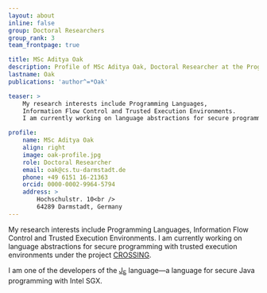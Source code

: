 ```yaml
---
layout: about
inline: false
group: Doctoral Researchers
group_rank: 3
team_frontpage: true

title: MSc Aditya Oak
description: Profile of MSc Aditya Oak, Doctoral Researcher at the Programming Group.
lastname: Oak
publications: 'author^=*Oak'

teaser: >
    My research interests include Programming Languages,
    Information Flow Control and Trusted Execution Environments.
    I am currently working on language abstractions for secure programming with trusted execution environments.

profile:
    name: MSc Aditya Oak
    align: right
    image: oak-profile.jpg
    role: Doctoral Researcher
    email: oak@cs.tu-darmstadt.de
    phone: +49 6151 16-21363
    orcid: 0000-0002-9964-5794
    address: >
        Hochschulstr. 10<br />
        64289 Darmstadt, Germany
---
```


My research interests include Programming Languages,
Information Flow Control and Trusted Execution Environments.
I am currently working on language abstractions for secure programming with trusted execution environments under the project [CROSSING](https://www.crossing.tu-darmstadt.de/crc_1119/index.en.jsp).

I am one of the developers of the [J<sub>E</sub>](https://prg-grp.github.io/je-lang/) language—a language for secure Java programming with Intel SGX.